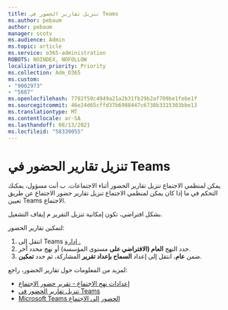 ```yaml
---
title: تنزيل تقارير الحضور في Teams
ms.author: pebaum
author: pebaum
manager: scotv
ms.audience: Admin
ms.topic: article
ms.service: o365-administration
ROBOTS: NOINDEX, NOFOLLOW
localization_priority: Priority
ms.collection: Adm_O365
ms.custom:
- "9002973"
- "5687"
ms.openlocfilehash: 7792f50c4949a21a2b31fb29b2af709be1febe1f
ms.sourcegitcommit: 46e24d65cffd37b6988447c6738b3315303bbe13
ms.translationtype: MT
ms.contentlocale: ar-SA
ms.lasthandoff: 08/13/2021
ms.locfileid: "58339055"
---
```

# <a name="download-attendance-reports-in-teams"></a>تنزيل تقارير الحضور في Teams

يمكن لمنظمي الاجتماع تنزيل تقارير الحضور أثناء الاجتماعات. ب أنت مسؤول، يمكنك التحكم في ما إذا كان يمكن لمنظمي الاجتماع تنزيل تقارير حضور الاجتماع عن طريق تعيين Teams الاجتماع. 

بشكل افتراضي، تكون إمكانية تنزيل التقرير م إيقاف التشغيل. 

لتمكين تقارير الحضور: 
1.  انتقل إلى Teams [إدارة .](https://admin.teams.microsoft.com/policies/meetings)
1.  حدد النهج **العام (الافتراضي على** مستوى المؤسسة) أو نهج محدد آخر.
1.  ضمن **عام**، انتقل إلى إعداد **السماح بإعداد تقرير** المشاركة، ثم حدد **تمكين**.

لمزيد من المعلومات حول تقارير الحضور، راجع:

- [إعدادات نهج الاجتماع - تقرير حضور الاجتماع](https://docs.microsoft.com/microsoftteams/meeting-policies-in-teams#meeting-policy-settings---meeting-attendance-report)
- [تنزيل تقارير الحضور في Teams](https://support.office.com/article/download-attendance-reports-in-teams-ae7cf170-530c-47d3-84c1-3aedac74d310) 
- [Microsoft Teams الحضور إلى الاجتماع](https://docs.microsoft.com/microsoftteams/teams-analytics-and-reports/meeting-attendance-report)
